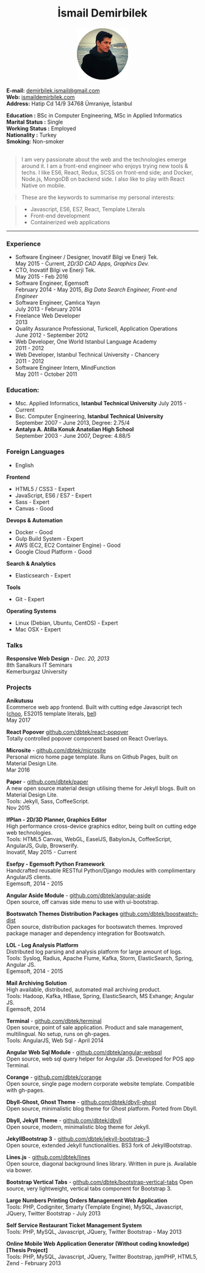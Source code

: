 <h1 align="center">
  İsmail Demirbilek
</h1>
<h3 align="center">
  <img src="https://raw.githubusercontent.com/dbtek/resume/master/image.png"/>
</h3>

**E-mail:**           demirbilek.ismail@gmail.com    
**Web:**              [ismaildemirbilek.com](http://ismaildemirbilek.com)  
**Address:** Hatip Cd 14/9 34768 Ümraniye, İstanbul

**Education :** BSc in Computer Engineering, MSc in Applied Informatics  
**Marital Status :** Single  
**Working Status :** Employed  
**Nationality :** Turkey  
**Smoking:** Non-smoker  

<h2></h2>

> I am very passionate about the web and the technologies emerge around it. I am a front-end engineer who enjoys trying new tools & techs. I like ES6, React, Redux, SCSS on front-end side; and Docker, Node.js, MongoDB on backend side. I also like to play with React Native on mobile.

> These are the keywords to summarise my personal interests:

> - Javascript, ES6, ES7, React, Template Literals
> - Front-end development
> - Containerized web applications

---

### Experience
- Software Engineer / Designer, Inovatif Bilgi ve Enerji Tek.  
  May 2015 - Current, *2D/3D CAD Apps, Graphics Dev.*
- CTO, Inovatif Bilgi ve Enerji Tek.  
  May 2015 - Feb 2016
- Software Engineer, Egemsoft  
  February 2014 - May 2015, *Big Data Search Engineer, Front-end Engineer*  
- Software Engineer, Çamlıca Yayın  
  July 2013 - February 2014
- Freelance Web Developer  
  2013
- Quality Assurance Professional, Turkcell, Application Operations  
  June 2012 - September 2012
- Web Developer, One World Istanbul Language Academy  
  2011 - 2012
- Web Developer, Istanbul Technical University - Chancery  
  2011 - 2012
- Software Engineer Intern, MindFunction  
  May 2011 - October 2011

### Education:
- Msc. Applied Informatics, **Istanbul Technical University**
  July 2015 - Current
- Bsc. Computer Engineering, **Istanbul Technical University**  
  September 2007 - June 2013, Degree: 2.75/4  
- **Antalya A. Atilla Konuk Anatolian High School**  
  September 2003 - June 2007, Degree: 4.88/5  
  
### Foreign Languages
- English  

**Frontend**
* HTML5 / CSS3 - Expert
* JavaScript, ES6 / ES7 - Expert
* Sass - Expert
* Canvas - Good
  
**Devops & Automation**
* Docker - Good
* Gulp Build System - Expert
* AWS (EC2, EC2 Container Engine) - Good
* Google Cloud Platform - Good
  
**Search & Analytics**
* Elasticsearch - Expert

**Tools**
* Git - Expert

**Operating Systems**
* Linux (Debian, Ubuntu, CentOS) - Expert
* Mac OSX - Expert

### Talks
**Responsive Web Design** - *Dec. 20, 2013*   
8th Sanalkurs IT Seminars  
Kemerburgaz University

### Projects
**Anikutusu**  
Ecommerce web app frontend. Built with cutting edge Javascript tech ([choo](https://github.com/yoshuawuyts/choo), ES2015 template literals, [bel](https://github.com/shama/bel))  
May 2017

**React Popover**  [github.com/dbtek/react-popover](http://github.com/dbtek/react-popover)  
Totally controlled popover component based on React Overlays.

**Microsite** - [github.com/dbtek/microsite](http://github.com/dbtek/microsite)  
Personal micro home page template. Runs on Github Pages, built on Material Design Lite.  
Mar 2016

**Paper** - [github.com/dbtek/paper](http://github.com/dbtek/paper)  
A new open source material design utilising theme for Jekyll blogs. Built on Material Design Lite.  
Tools: Jekyll, Sass, CoffeeScript.  
Nov 2015

**IfPlan - 2D/3D Planner, Graphics Editor**  
High performance cross-device graphics editor, being built on cutting edge web technologies.  
Tools: HTML5 Canvas, WebGL, EaselJS, BabylonJs, CoffeeScript, AngularJS, Gulp, Browserify.  
Inovatif, May 2015 - Current

**Esefpy - Egemsoft Python Framework**  
Handcrafted reusable RESTful Python/Django modules with complimentary AngularJS clients.  
Egemsoft, 2014 - 2015

**Angular Aside Module** - [github.com/dbtek/angular-aside](http://github.com/dbtek/angular-aside)  
Open source, off canvas side menu to use with ui-bootstrap.  

**Bootswatch Themes Distribution Packages** [github.com/dbtek/boostwatch-dist](http://github.com/dbtek/bootswatch-dist)  
Open source, distribution packages for bootswatch themes. Improved package manager and dependency integration for Bootswatch.

**LOL - Log Analysis Platform**  
Distributed log parsing and analysis platform for large amount of logs.  
Tools: Syslog, Radius, Apache Flume, Kafka, Storm, ElasticSearch, Spring, Angular JS.  
Egemsoft, 2014 - 2015

**Mail Archiving Solution**  
High available, distributed, automated mail archiving product.  
Tools: Hadoop, Kafka, HBase, Spring, ElasticSearch, MS Exhange; Angular JS.  
Egemsoft, 2014

**Terminal** - [github.com/dbtek/terminal](http://github.com/dbtek/terminal)  
Open source, point of sale application. Product and sale management, multilingual. No setup, runs on gh-pages.  
Tools: AngularJS, Web Sql - April 2014

**Angular Web Sql Module** - [github.com/dbtek/angular-websql](http://github.com/dbtek/angular-websql)  
Open source, web sql query helper for Angular JS. Developed for POS app Terminal.  

**Corange** - [github.com/dbtek/corange](http://github.com/dbtek/corange)  
Open source, single page modern corporate website template. Compatible with gh-pages.

**Dbyll-Ghost, Ghost Theme** - [github.com/dbtek/dbyll-ghost](http://github.com/dbtek/dbyll-ghost)  
Open source, minimalistic blog theme for Ghost platform. Ported from Dbyll.

**Dbyll, Jekyll Theme** - [github.com/dbtek/dbyll](http://github.com/dbtek/dbyll)  
Open source, modern, minimalistic blog theme for Jekyll.  

**JekyllBootstrap 3** - [github.com/dbtek/jekyll-bootstrap-3](http://github.com/dbtek/jekyll-bootstrap-3)  
Open source, extended Jekyll functionalities. BS3 fork of JekyllBootstrap.  

**Lines.js** - [github.com/dbtek/lines](http://github.com/dbtek/lines)  
Open source, diagonal background lines library. Written in pure js. Available via bower.  

**Bootstrap Vertical Tabs** - [github.com/dbtek/bootstrap-vertical-tabs](http://github.com/dbtek/bootstrap-vertical-tabs) 
Open source, very lightweight, vertical tabs component for Bootstrap 3.  

**Large Numbers Printing Orders Management Web Application**  
Tools: PHP, Codigniter,  Smarty (Template Engine), MySQL, Javascript, JQuery, Twitter Bootstrap - July 2013

**Self Service Restaurant Ticket Management System**  
Tools: PHP, MySQL, Javascript, JQuery, Twitter Bootstrap - May 2013  

**Online Mobile Web Application Generator (Without coding knowledge) [Thesis Project]**  
Tools: PHP, MySQL, Javascript, JQuery, Twitter Bootstrap, jqmPHP, HTML5, Zend - February 2013
